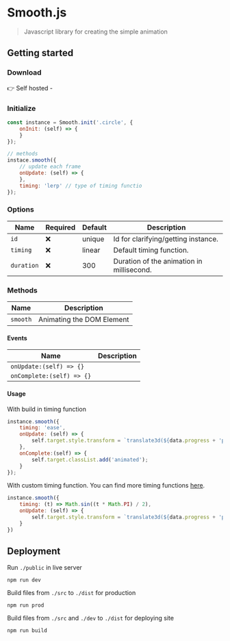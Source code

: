 # Smooth.js

> Javascript library for creating the simple animation

## Getting started

### Download

👉 Self hosted -

### Initialize

```js
const instance = Smooth.init('.circle', {
    onInit: (self) => {
    }
});

// methods
instace.smooth({
    // update each frame
    onUpdate: (self) => {
    },
    timing: 'lerp' // type of timing functio
});
```

### Options

| Name       | Required | Default | Description                               |
|------------|----------|---------|-------------------------------------------|
| `id`       | ❌        | unique  | Id for clarifying/getting instance.       |
| `timing`   | ❌        | linear  | Default timing function.                  |
| `duration` | ❌        | 300     | Duration of the animation in millisecond. |

### Methods

| Name     | Description               |
|----------|---------------------------|
| `smooth` | Animating the DOM Element |

#### Events

| Name                      | Description |
|---------------------------|-------------|
| `onUpdate:(self) => {}`   |             |
| `onComplete:(self) => {}` |             |

#### Usage

With build in timing function

```js
instance.smooth({
    timing: 'ease',
    onUpdate: (self) => {
        self.target.style.transform = `translate3d(${data.progress + 'px'}, 0px, 0px)`;
    },
    onComplete:(self) => {
        self.target.classList.add('animated');
    }
});
```

With custom timing function. You can find more timing functions [here](https://gizma.com/easing/).

```js
instance.smooth({
    timing: (t) => Math.sin((t * Math.PI) / 2),
    onUpdate: (self) => {
        self.target.style.transform = `translate3d(${data.progress + 'px'}, 0px, 0px)`;
    }
})
```

## Deployment

Run `./public` in live server

```shell
npm run dev
```

Build files from `./src` to `./dist` for production

```shell
npm run prod
```

Build files from `./src` and `./dev` to `./dist` for deploying site

```shell
npm run build
```
